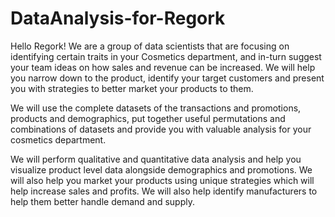 # DataAnalysis-for-Regork
Hello Regork! We are a group of data scientists that are focusing on identifying certain traits in your Cosmetics department, and in-turn suggest your team ideas on how sales and revenue can be increased. We will help you narrow down to the product, identify your target customers and present you with strategies to better market your products to them.

We will use the complete datasets of the transactions and promotions, products and demographics, put together useful permutations and combinations of datasets and provide you with valuable analysis for your cosmetics department.

We will perform qualitative and quantitative data analysis and help you visualize product level data alongside demographics and promotions. We will also help you market your products using unique strategies which will help increase sales and profits. We will also help identify manufacturers to help them better handle demand and supply.
